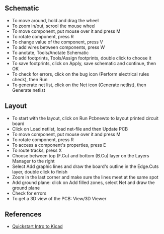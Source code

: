 ## Schematic

- To move around, hold and drag the wheel
- To zoom in/out, scrool the mouse wheel
- To move component, put mouse over it and press M
- To rotate component, press R
- To change value of the component, press V
- To add wires between components, press W
- To anotate, Tools/Anotate Schematic
- To add footprints, Tools/Assign footprints, double click to choose it
- To save footprints, click on Apply, save schematic and continue, then OK
- To check for errors, click on the bug icon (Perform electrical rules check), then Run
- To generate net list, click on the Net icon (Generate netlist), then Generate netlist

## Layout

- To start with the layout, click on Run Pcbnewto to layout printed circuit board
- Click on Load netlist, load net-file and then Update PCB
- To move component, put mouse over it and press M
- To rotate component, press R
- To access a component's properties, press E
- To route tracks, press X
- Choose between top (F.Cu) and bottom (B.Cu) layer on the Layers Manager to the right
- Select Add graphic lines and draw the board's outline in the Edge.Cuts layer, double click to finish
- Zoom in the last corner and make sure the lines meet at the same spot
- Add ground plane: click on Add filled zones, select Net and draw the ground plane
- Check for errors
- To get a 3D view of the PCB: View/3D Viewer

## References

- [Quickstart Intro to Kicad](https://youtu.be/l9b_6WLemmg)
